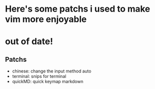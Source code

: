 # Here's some patchs i used to make vim more enjoyable

# out of date!

## Patchs
- chinese: change the input method auto
- terminal: snips for terminal
- quickMD: quick keymap markdown

